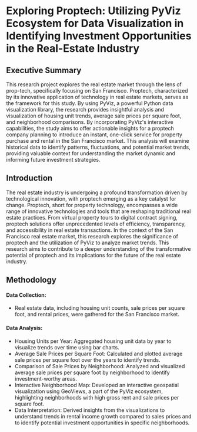 # Exploring Proptech: Utilizing PyViz Ecosystem for Data Visualization in Identifying Investment Opportunities in the Real-Estate Industry
## Executive Summary
This research project explores the real estate market through the lens of prop-tech, specifically focusing on San Francisco. Proptech, characterized by its innovative application of technology in real estate markets, serves as the framework for this study. By using PyViz, a powerful Python data visualization library, the research provides insightful analysis and visualization of housing unit trends, average sale prices per square foot, and neighborhood comparisons. By incorporating PyViz's interactive capabilities, the study aims to offer actionable insights for a proptech company planning to introduce an instant, one-click service for property purchase and rental in the San Francisco market. This analysis will examine historical data to identify patterns, fluctuations, and potential market trends, providing valuable context for understanding the market dynamic and informing future investment strategies.

## Introduction
The real estate industry is undergoing a profound transformation driven by technological innovation, with proptech emerging as a key catalyst for change. Proptech, short for property technology, encompasses a wide range of innovative technologies and tools that are reshaping traditional real estate practices. From virtual property tours to digital contract signing, proptech solutions offer unprecedented levels of efficiency, transparency, and accessibility in real estate transactions. In the context of the San Francisco real estate market, this research explores the significance of proptech and the utilization of PyViz to analyze market trends. This research aims to contribute to a deeper understanding of the transformative potential of proptech and its implications for the future of the real estate industry.

## Methodology
#### Data Collection: 
- Real estate data, including housing unit counts, sale prices per square foot, and rental prices, were gathered for the San Francisco market.
#### Data Analysis:
- Housing Units per Year: Aggregated housing unit data by year to visualize trends over time using bar charts.
- Average Sale Prices per Square Foot: Calculated and plotted average sale prices per square foot over the years to identify trends.
- Comparison of Sale Prices by Neighborhood: Analyzed and visualized average sale prices per square foot by neighborhood to identify investment-worthy areas.
- Interactive Neighborhood Map: Developed an interactive geospatial visualization using GeoViews, a part of the PyViz ecosystem, highlighting neighborhoods with high gross rent and sale prices per square foot.
- Data Interpretation: Derived insights from the visualizations to understand trends in rental income growth compared to sales prices and to identify potential investment opportunities in specific neighborhoods.



